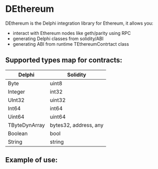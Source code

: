 # DEthereum 

DEthereum is the Delphi integration library for Ethereum, it allows you:
- interact with Ethereum nodes like geth/parity using RPC
- generating Delphi classes from solidity/ABI
- generating ABI from runtime TEthereumContrtact class

## Supported types map for contracts:

|Delphi|Solidity
|-|-
|Byte|uint8|
|Integer|int32|
|UInt32|uint32|
|Int64|int64|
|Uint64|uint64|
|TByteDynArray|bytes32, address, any|
|Boolean|bool|
|String|string|

## Example of use:
